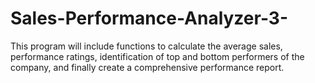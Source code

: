 # Sales-Performance-Analyzer-3-
This program will include functions to calculate the average sales, performance ratings, identification of top and bottom performers of the company, and finally create a comprehensive performance report.
